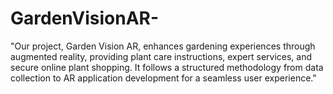 # GardenVisionAR-
"Our project, Garden Vision AR, enhances gardening experiences through augmented reality, providing plant care instructions, expert services, and secure online plant shopping. It follows a structured methodology from data collection to AR application development for a seamless user experience."
